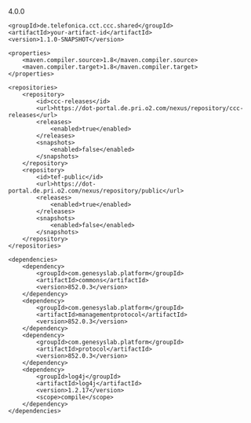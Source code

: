 <project xmlns="http://maven.apache.org/POM/4.0.0"
         xmlns:xsi="http://www.w3.org/2001/XMLSchema-instance"
         xsi:schemaLocation="http://maven.apache.org/POM/4.0.0 http://maven.apache.org/xsd/maven-4.0.0.xsd">
    <modelVersion>4.0.0</modelVersion>

    <groupId>de.telefonica.cct.ccc.shared</groupId>
    <artifactId>your-artifact-id</artifactId>
    <version>1.1.0-SNAPSHOT</version>
    
    <properties>
        <maven.compiler.source>1.8</maven.compiler.source>
        <maven.compiler.target>1.8</maven.compiler.target>
    </properties>

    <repositories>
        <repository>
            <id>ccc-releases</id>
            <url>https://dot-portal.de.pri.o2.com/nexus/repository/ccc-releases</url>
            <releases>
                <enabled>true</enabled>
            </releases>
            <snapshots>
                <enabled>false</enabled>
            </snapshots>
        </repository>
        <repository>
            <id>tef-public</id>
            <url>https://dot-portal.de.pri.o2.com/nexus/repository/public</url>
            <releases>
                <enabled>true</enabled>
            </releases>
            <snapshots>
                <enabled>false</enabled>
            </snapshots>
        </repository>
    </repositories>

    <dependencies>
        <dependency>
            <groupId>com.genesyslab.platform</groupId>
            <artifactId>commons</artifactId>
            <version>852.0.3</version>
        </dependency>
        <dependency>
            <groupId>com.genesyslab.platform</groupId>
            <artifactId>managementprotocol</artifactId>
            <version>852.0.3</version>
        </dependency>
        <dependency>
            <groupId>com.genesyslab.platform</groupId>
            <artifactId>protocol</artifactId>
            <version>852.0.3</version>
        </dependency>
        <dependency>
            <groupId>log4j</groupId>
            <artifactId>log4j</artifactId>
            <version>1.2.17</version>
            <scope>compile</scope>
        </dependency>
    </dependencies>

</project>
